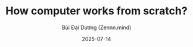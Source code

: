 ---
title: "How computer works from scratch?"
excerpt: "Exploring deepest layer of computing, the foundation of it. We will dive in these fundamental logic gate to a simple circuit to adding two bit."
date: "2025-07-14"
tags: ["logic-simulation", "dart", "computer"]
published: false
author: "Bùi Đại Dương (Zennn.mind)"
---